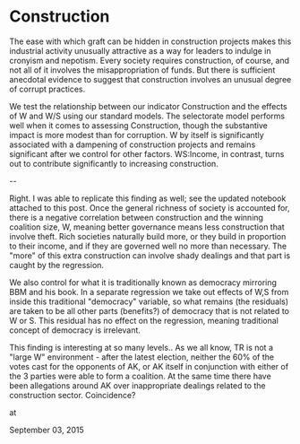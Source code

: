 # Construction

The ease with which graft can be hidden in construction projects makes
this industrial activity unusually attractive as a way for leaders to
indulge in cronyism and nepotism. Every society requires construction,
of course, and not all of it involves the misappropriation of
funds. But there is sufficient anecdotal evidence to suggest that
construction involves an unusual degree of corrupt practices.

We test the relationship between our indicator Construction and the
effects of W and W/S using our standard models. The selectorate model
performs well when it comes to assessing Construction, though the
substantive impact is more modest than for corruption. W by itself is
significantly associated with a dampening of construction projects and
remains significant after we control for other factors. WS:Income, in
contrast, turns out to contribute significantly to increasing
construction.

--

Right. I was able to replicate this finding as well; see the updated
notebook attached to this post. Once the general richness of society
is accounted for, there is a negative correlation between construction
and the winning coalition size, W, meaning better governance means
less construction that involve theft. Rich societies naturally build
more, or they build in proportion to their income, and if they are
governed well no more than necessary. The "more" of this extra
construction can involve shady dealings and that part is caught by the
regression.

We also control for what it is traditionally known as democracy
mirroring BBM and his book. In a separate regression we take out
effects of W,S from inside this traditional "democracy" variable, so
what remains (the residuals) are taken to be all other parts
(benefits?) of democracy that is not related to W or S. This residual
has no effect on the regression, meaning traditional concept of
democracy is irrelevant.

This finding is interesting at so many levels.. As we all know, TR is
not a "large W" environment - after the latest election, neither the
60% of the votes cast for the opponents of AK, or AK itself in
conjunction with either of the 3 parties were able to form a
coalition. At the same time there have been allegations around AK over
inappropriate dealings related to the construction
sector. Coincidence?







at

September 03, 2015















